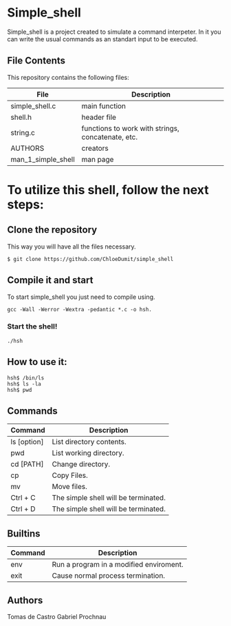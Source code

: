 # Simple_shell

Simple_shell is a project created to simulate a command interpeter. In it you can write the usual commands as an standart input to be executed.

## File Contents
This repository contains the following files:

|   **File**   |   **Description**   |
| -------------- | --------------------- |
| simple_shell.c | main function |
| shell.h | header file |
| string.c | functions to work with strings, concatenate, etc. |
| AUTHORS | creators |
| man_1_simple_shell | man page |


# To utilize this shell, follow the next steps:

## Clone the repository

This way you will have all the files necessary.

```
$ git clone https://github.com/ChloeDumit/simple_shell
```

## Compile it and start

To start simple_shell you just need to compile using.

```
gcc -Wall -Werror -Wextra -pedantic *.c -o hsh.
```

### Start the shell!

```
./hsh
```

## How to use it:

```
hsh$ /bin/ls
hsh$ ls -la
hsh$ pwd
```
## Commands
|   **Command**   |   **Description**   |
| -------------- | --------------------- |
| ls [option] | List directory contents. |
| pwd | List working directory. |
| cd [PATH] | Change directory. |
| cp | Copy Files. |
| mv | Move files. |
| Ctrl + C | The simple shell will be terminated. |
| Ctrl + D | The simple shell will be terminated. |

## Builtins
|   **Command**   |   **Description**   |
| -------------- | --------------------- |
| env |  Run a program in a modified enviroment. |
| exit | Cause normal process termination. |

## Authors
Tomas de Castro
Gabriel Prochnau
